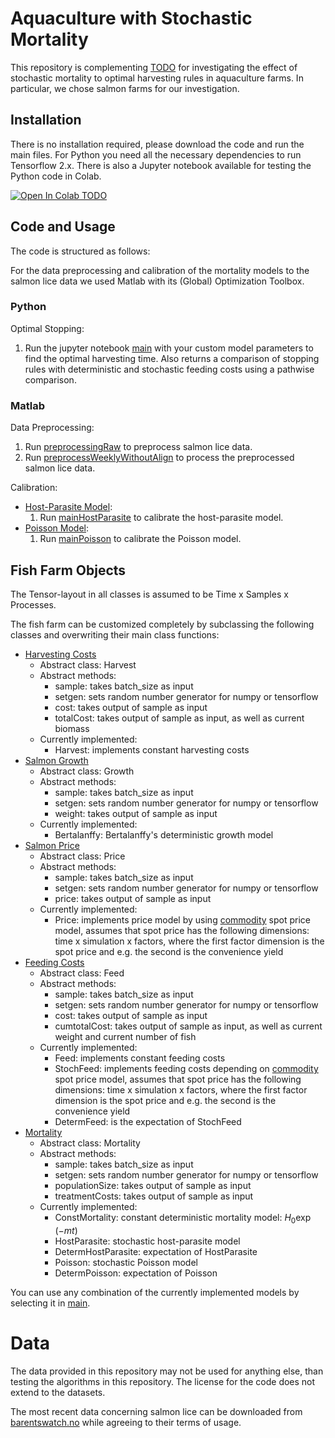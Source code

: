 # Aquaculture with Stochastic Mortality
This repository is complementing [TODO](https://www.arxiv.org/) for investigating the effect of stochastic mortality to optimal harvesting rules in aquaculture farms. In particular, we chose salmon farms for our investigation.

## Installation
There is no installation required, please download the code and run the main files. For Python you need all the necessary dependencies to run Tensorflow 2.x. There is also a Jupyter notebook available for testing the Python code in Colab.

[![Open In Colab TODO](https://colab.research.google.com/assets/colab-badge.svg)](https://colab.research.google.com/github/kevinkamm/AquacultureStochasticFeeding/blob/main/Python/main.ipynb)

## Code and Usage
The code is structured as follows: 

For the data preprocessing and calibration of the mortality models to the salmon lice data we used Matlab with its (Global) Optimization Toolbox. 

### Python
Optimal Stopping:
1. Run the jupyter notebook [main](Python/main.m) with your custom model parameters to find the optimal harvesting time. Also returns a comparison of stopping rules with deterministic and stochastic feeding costs using a pathwise comparison.

### Matlab
Data Preprocessing:
1. Run [preprocessingRaw](Matlab/Data/preprocessingRaw.m) to preprocess salmon lice data.
2. Run [preprocessWeeklyWithoutAlign](Matlab/Data/preprocessWeeklyWithoutAlign.m) to process the preprocessed salmon lice data.

Calibration:
- [Host-Parasite Model](Matlab/HostParasite/): 
    1. Run [mainHostParasite](Matlab/HostParasite/mainHostParasite.m) to calibrate the host-parasite model.
- [Poisson Model](Matlab/Poisson/): 
    1. Run [mainPoisson](Matlab/Poisson/mainHostParasite.m) to calibrate the Poisson model.


## Fish Farm Objects
The Tensor-layout in all classes is assumed to be Time x Samples x Processes.

The fish farm can be customized completely by subclassing the following classes and overwriting their main class functions:
- [Harvesting Costs](Python/Harvest.py)
    - Abstract class: Harvest
    - Abstract methods:
        - sample: takes batch_size as input
        - setgen: sets random number generator for numpy or tensorflow
        - cost: takes output of sample as input
        - totalCost: takes output of sample as input, as well as current biomass
    - Currently implemented:
        - Harvest: implements constant harvesting costs
- [Salmon Growth](Python/Growth.py)
    - Abstract class: Growth
    - Abstract methods:
        - sample: takes batch_size as input
        - setgen: sets random number generator for numpy or tensorflow
        - weight: takes output of sample as input
    - Currently implemented:
        - Bertalanffy: Bertalanffy's deterministic growth model
- [Salmon Price](Python/Price.py)
    - Abstract class: Price
    - Abstract methods:
        - sample: takes batch_size as input
        - setgen: sets random number generator for numpy or tensorflow
        - price: takes output of sample as input
    - Currently implemented:
        - Price: implements price model by using [commodity](Python/Commodity.py) spot price model, assumes that spot price has the following dimensions: time x simulation x factors, where the first factor dimension is the spot price and e.g. the second is the convenience yield
- [Feeding Costs](Python/Feed.py)
    - Abstract class: Feed
    - Abstract methods:
        - sample: takes batch_size as input
        - setgen: sets random number generator for numpy or tensorflow
        - cost: takes output of sample as input
        - cumtotalCost: takes output of sample as input, as well as current weight and current number of fish
    - Currently implemented:
        - Feed: implements constant feeding costs
        - StochFeed: implements feeding costs depending on [commodity](Python/Commodity.py) spot price model, assumes that spot price has the following dimensions: time x simulation x factors, where the first factor dimension is the spot price and e.g. the second is the convenience yield
        - DetermFeed: is the expectation of StochFeed
- [Mortality](Python/Mortality.py)
    - Abstract class: Mortality
    - Abstract methods:
        - sample: takes batch_size as input
        - setgen: sets random number generator for numpy or tensorflow
        - populationSize: takes output of sample as input
        - treatmentCosts: takes output of sample as input
    - Currently implemented:
        - ConstMortality: constant deterministic mortality model: $H_0 \exp(-m t)$
        - HostParasite: stochastic host-parasite model
        - DetermHostParasite: expectation of HostParasite
        - Poisson: stochastic Poisson model
        - DetermPoisson: expectation of Poisson

You can use any combination of the currently implemented models by selecting it in [main](Python/main.m).


# Data
The data provided in this repository may not be used for anything else, than testing the algorithms in this repository. The license for the code does not extend to the datasets.

The most recent data concerning salmon lice can be downloaded from [barentswatch.no](https://www.barentswatch.no/nedlasting/fishhealth) while agreeing to their terms of usage.